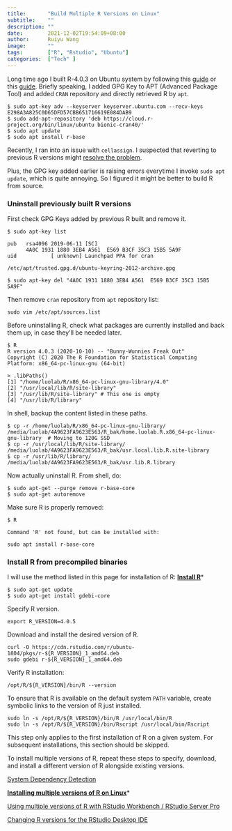 ```yaml
---
title:       "Build Multiple R Versions on Linux"
subtitle:    ""
description: ""
date:        2021-12-02T19:54:09+08:00
author:      Ruiyu Wang
image:       ""
tags:        ["R", "Rstudio", "Ubuntu"]
categories:  ["Tech" ]
---
```


Long time ago I built R-4.0.3 on Ubuntu system by following this [guide](https://www.digitalocean.com/community/tutorials/how-to-install-r-on-ubuntu-18-04-quickstart) or this [guide](https://cran.r-project.org/bin/linux/ubuntu/). Briefly speaking, I added GPG Key to APT (Advanced Package Tool) and added `CRAN` repository and directly retrieved R by `apt`.
```
$ sudo apt-key adv --keyserver keyserver.ubuntu.com --recv-keys E298A3A825C0D65DFD57CBB651716619E084DAB9
$ sudo add-apt-repository 'deb https://cloud.r-project.org/bin/linux/ubuntu bionic-cran40/'
$ sudo apt update
$ sudo apt install r-base
```

Recently, I ran into an issue with `cellassign`. I suspected that reverting to previous R versions might [resolve the problem](https://github.com/Irrationone/cellassign/issues/92).

Plus, the GPG key added earlier is raising errors everytime I invoke `sudo apt update`, which is quite annoying. So I figured it might be better to build R from source.

### Uninstall previously built R versions

First check GPG Keys added by previous R built and remove it.
```
$ sudo apt-key list
```
```
pub   rsa4096 2019-06-11 [SC]
      4A0C 1931 1880 3EB4 A561  E569 B3CF 35C3 15B5 5A9F
uid           [ unknown] Launchpad PPA for cran

/etc/apt/trusted.gpg.d/ubuntu-keyring-2012-archive.gpg
```
```
$ sudo apt-key del "4A0C 1931 1880 3EB4 A561  E569 B3CF 35C3 15B5 5A9F"
```

Then remove `cran` repository from `apt` repository list:
```
sudo vim /etc/apt/sources.list
```


Before uninstalling R, check what packages are currently installed and back them up, in case they'll be needed later.
```
$ R
R version 4.0.3 (2020-10-10) -- "Bunny-Wunnies Freak Out"
Copyright (C) 2020 The R Foundation for Statistical Computing
Platform: x86_64-pc-linux-gnu (64-bit)

> .libPaths()
[1] "/home/luolab/R/x86_64-pc-linux-gnu-library/4.0"
[2] "/usr/local/lib/R/site-library"
[3] "/usr/lib/R/site-library" # This one is empty
[4] "/usr/lib/R/library"
```

In shell, backup the content listed in these paths.
```
$ cp -r /home/luolab/R/x86_64-pc-linux-gnu-library/ /media/luolab/4A9623FA9623E563/R_bak/home.luolab.R.x86_64-pc-linux-gnu-library  # Moving to 120G SSD
$ cp -r /usr/local/lib/R/site-library/ /media/luolab/4A9623FA9623E563/R_bak/usr.local.lib.R.site-library
$ cp -r /usr/lib/R/library/ /media/luolab/4A9623FA9623E563/R_bak/usr.lib.R.library
```

Now actually uninstall R. From shell, do:
```
$ sudo apt-get --purge remove r-base-core
$ sudo apt-get autoremove
```

Make sure R is properly removed:
```
$ R

Command 'R' not found, but can be installed with:

sudo apt install r-base-core
```

### Install R from precompiled binaries

I will use the method listed in this page for installation of R:
[**Install R**](https://docs.rstudio.com/resources/install-r/)*

```
$ sudo apt-get update
$ sudo apt-get install gdebi-core
```

Specify R version.
```
export R_VERSION=4.0.5
```

Download and install the desired version of R.
```
curl -O https://cdn.rstudio.com/r/ubuntu-1804/pkgs/r-${R_VERSION}_1_amd64.deb
sudo gdebi r-${R_VERSION}_1_amd64.deb
```

Verify R installation:
```
/opt/R/${R_VERSION}/bin/R --version
```

To ensure that R is available on the default system `PATH` variable, create symbolic links to the version of R just installed.
```
sudo ln -s /opt/R/${R_VERSION}/bin/R /usr/local/bin/R
sudo ln -s /opt/R/${R_VERSION}/bin/Rscript /usr/local/bin/Rscript
```
This step only applies to the first installation of R on a given system. For subsequent installations, this section should be skipped.


To install multiple versions of R, repeat these steps to specify, download, and install a different version of R alongside existing versions.






[System Dependency Detection](https://docs.rstudio.com/rspm/admin/appendix/system-dependency-detection/)

[**Installing multiple versions of R on Linux**](https://support.rstudio.com/hc/en-us/articles/215488098-Installing-multiple-versions-of-R-on-Linux)*

[Using multiple versions of R with RStudio Workbench / RStudio Server Pro](https://support.rstudio.com/hc/en-us/articles/212364537-Using-multiple-versions-of-R-with-RStudio-Workbench-RStudio-Server-Pro)

[Changing R versions for the RStudio Desktop IDE](https://support.rstudio.com/hc/en-us/articles/200486138-Changing-R-versions-for-the-RStudio-Desktop-IDE)

